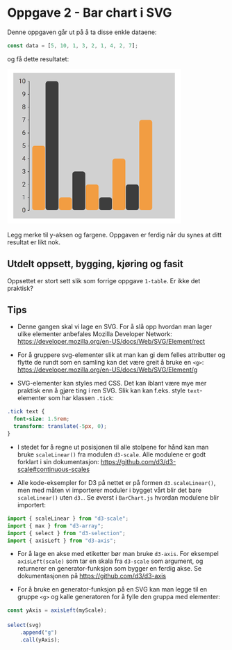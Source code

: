 # Oppgave 2 - Bar chart i SVG

Denne oppgaven går ut på å ta disse enkle dataene:

~~~javascript
const data = [5, 10, 1, 3, 2, 1, 4, 2, 7];
~~~

og få dette resultatet:

![Resultat bar chart](../../img/2-barchart.png)

Legg merke til y-aksen og fargene. Oppgaven er ferdig når du synes at ditt resultat er likt nok.

## Utdelt oppsett, bygging, kjøring og fasit

Oppsettet er stort sett slik som forrige oppgave `1-table`. Er ikke det praktisk?

## Tips

* Denne gangen skal vi lage en SVG. For å slå opp hvordan man lager ulike elementer anbefales Mozilla Developer Network: https://developer.mozilla.org/en-US/docs/Web/SVG/Element/rect

* For å gruppere svg-elementer slik at man kan gi dem felles attributter og flytte de rundt som en samling kan det være greit å bruke en `<g>`: https://developer.mozilla.org/en-US/docs/Web/SVG/Element/g

* SVG-elementer kan styles med CSS. Det kan iblant være mye mer praktisk enn å gjøre ting i ren SVG. Slik kan kan f.eks. style `text`-elementer som har klassen `.tick`:

```css
.tick text { 
  font-size: 1.5rem; 
  transform: translate(-5px, 0);
}
```

* I stedet for å regne ut posisjonen til alle stolpene for hånd kan man bruke `scaleLinear()` fra modulen `d3-scale`. Alle modulene er godt forklart i sin dokumentasjon: https://github.com/d3/d3-scale#continuous-scales

* Alle kode-eksempler for D3 på nettet er på formen `d3.scaleLinear()`, men med måten vi importerer moduler i bygget vårt blir det bare `scaleLinear()` uten `d3.`. Se øverst i `BarChart.js` hvordan modulene blir importert:

```javascript
import { scaleLinear } from "d3-scale";
import { max } from "d3-array";
import { select } from "d3-selection";
import { axisLeft } from "d3-axis";
```

* For å lage en akse med etiketter bør man bruke `d3-axis`. For eksempel `axisLeft(scale)` som tar en skala fra `d3-scale` som argument, og returnerer en generator-funksjon som bygger en ferdig akse. Se dokumentasjonen på https://github.com/d3/d3-axis

* For å bruke en generator-funksjon på en SVG kan man legge til en gruppe `<g>` og kalle generatoren for å fylle den gruppa med elementer:

```javascript
const yAxis = axisLeft(myScale);

select(svg)
    .append("g")
    .call(yAxis);
```